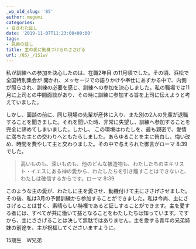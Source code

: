 ```yaml
---
_wp_old_slug: '85'
author: megumi
categories:
- 召された証し
date: '2019-11-07T11:23:00+00:00'
tags:
- 兄弟の証し
title: 主の愛に動機づけられささげる
url: /85/_/151w/
---
```

私が訓練への参加を決心したのは、在職2年目 の11月頃でした。その頃、浜松で全国特別集会が 開かれ、メッセージでの語りかけや奉仕にあずかる中で、内側が照らされ、訓練の必要を感じ、訓練への参加を決心しました。私の職場では11月に上司との中間面談があり、その時に訓練に参加する旨を上司に伝えようと考えていました。

しかし、面談の前に、同じ現場の先輩が産休に入り、また別の2人の先輩が退職することを聞きました。それを聞いた時、非常に失望し、訓練へ参加することを完全に諦めてしまいました。しかし、 この環境はわたしを、最も親密で、愛情に満ちた主との交わりへともたらしました。あらゆることを主に告白し、悔い改め、時間を費やして主と交わりました。その中で与えられた御言がローマ 8:39でした。

> 高いものも、深いものも、他のどんな被造物も、わたしたちの主キリスト・イエスにある神の愛から、わたしたちを引き離すことはできないと、わたしは確信するからです。ローマ 8:39


このような主の愛が、わたしに主を愛させ、動機付けて主にささげさせました。その後、私は3月の予備訓練から参加することができました。私は今尚、主にささげることは甘く、素晴らしい特権であると証しすることができます。主を愛する者には、すべてが共に働いて益となることをわたしたちは知っています。ですから、主にささげることは決して無駄ではありません。主を愛する青年の兄弟姉妹の前途を、主が祝福してくださいますように。

15期生　W兄弟